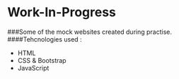 # Work-In-Progress
###Some of the mock websites created during practise.\
####Tehcnologies used :
- HTML
- CSS & Bootstrap
- JavaScript

